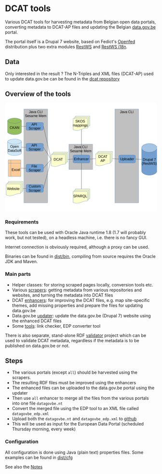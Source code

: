 # DCAT tools

Various DCAT tools for harvesting metadata from Belgian open data portals, 
converting metadata to DCAT-AP files and updating the Belgian 
[data.gov.be](http://data.gov.be) portal.

The portal itself is a Drupal 7 website, based on Fedict's 
[Openfed](https://drupal.org/project/openfed) distribution plus two extra modules
[RestWS](https://drupal.org/project/restws) and 
[RestWS i18n](https://www.drupal.org/project/restws_i18n).

## Data

Only interested in the result ? The N-Triples and XML files (DCAT-AP) 
used to update data.gov.be can be found in the [dcat repository](https://github.com/fedict/dcat)

## Overview of the tools

![Components](components.png)

### Requirements

These tools can be used with Oracle Java runtime 1.8 (1.7 will probably work, 
but not tested), on a headless machine, i.e. there is no fancy GUI.

Internet connection is obviously required, although a proxy can be used.

Binaries can be found in [dist/bin](dist/bin), compiling from source requires 
the Oracle JDK and Maven.

### Main parts

* Helper classes: for storing scraped pages locally, conversion tools etc.
* Various [scrapers](README-SCRAPER.md): getting metadata from various repositories
and websites, and turning the metadata into DCAT files
* DCAT [enhancers](README-ENHANCERS.md): for improving the DCAT files, 
e.g. map site-specific themes, add missing properties
and prepare the files for updating data.gov.be
* Data.gov.be [updater](README-UPLOADER.md): update the data.gov.be (Drupal 7) website 
using the enhanced DCAT files
* Some [tools](#tools): link checker, EDP converter tool

There is also separate, stand-alone RDF [validator](https://github.com/fedict/rdfvalidator) 
project which can be used to validate DCAT metadata,
regardless if the metadata is to be published on data.gov.be or not.

## Steps

  * The various portals (except `all`) should be harvested using the scrapers.
  * The resulting RDF files must be improved using the enhancers
  * The enhanced files can be uploaded to the data.gov.be portal using the updater
  * Then use `all` enhancer to merge all the files from the various portals into one file `datagovbe.nt`
  * Convert the merged file using the EDP tool to an XML file called `datagovbe_edp.xml`
  * Upload both the `datagovbe.nt` and `datagovbe_edp.xml` to [github](https://github.com/fedict/dcat)
  * This will be used as input for the European Data Portal (scheduled Thursday morning, every week)

### Configuration

All configuration is done using Java (plain text) properties files.
Some examples can be found in [dist/cfg](dist/cfg)

See also the [Notes](README-NOTES.md)
